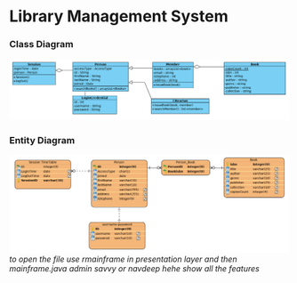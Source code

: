 # Library Management System
### Class Diagram
![Class Diagram](ClassDiagram/class_diagram.jpg?raw=true  "Class Diagram")

### Entity Diagram
![Entity Diagram](ClassDiagram/entity_diagram.jpg?raw=true  "Entity Diagram")
*to open the file use rmainframe in presentation layer and then mainframe.java*
*admin savvy or  navdeep hehe*
*show all the features*
